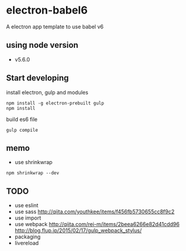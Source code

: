 # electron-babel6
A electron app template to use babel v6

## using node version
- v5.6.0

## Start developing
install electron, gulp and modules

```
npm install -g electron-prebuilt gulp
npm install
```

build es6 file
```
gulp compile
```

## memo
- use shrinkwrap
```
npm shrinkwrap --dev
```

## TODO
- use eslint
- use sass
  http://qiita.com/youthkee/items/f456fb5730655cc8f9c2
- use import
- use webpack
  http://qiita.com/rei-m/items/2beea6266e82d41cdd96
  http://blog.flup.jp/2015/02/17/gulp_webpack_stylus/
- packaging
- livereload
